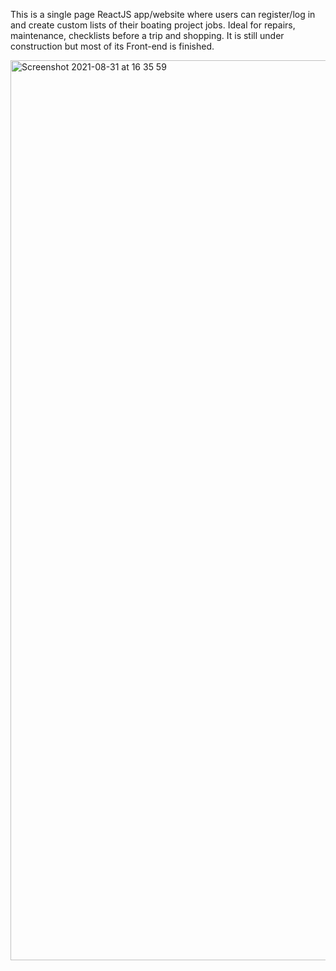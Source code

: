 This is a single page ReactJS app/website where users can register/log in and create custom lists of their boating project jobs. Ideal for repairs, maintenance, checklists before a trip and shopping. It is still under construction but most of its Front-end is finished.

<img width="1440" alt="Screenshot 2021-08-31 at 16 35 59" src="https://user-images.githubusercontent.com/85958036/131522415-638bbdf7-d60c-4f4f-8cf9-d690e041b947.png">

